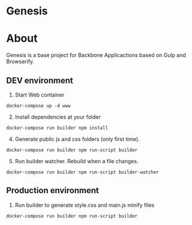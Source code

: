 # Genesis

# About
Genesis is a base project for Backbone Applicactions based on Gulp and Browserify. 


## DEV environment

1. Start Web container

  ```
  docker-compose up -d www
  ```
2. Install dependencies at your folder

  ```
  docker-compose run builder npm install
  ```
4. Generate public js and css folders (only first time).

  ```
  docker-compose run builder npm run-script builder
  ```

5. Run builder watcher. Rebuild when a file changes.

  ```
  docker-compose run builder npm run-script builder-watcher
  ```

## Production environment

1. Run builder to generate style.css and main.js minify files

  ```
  docker-compose run builder npm run-script builder
  ```